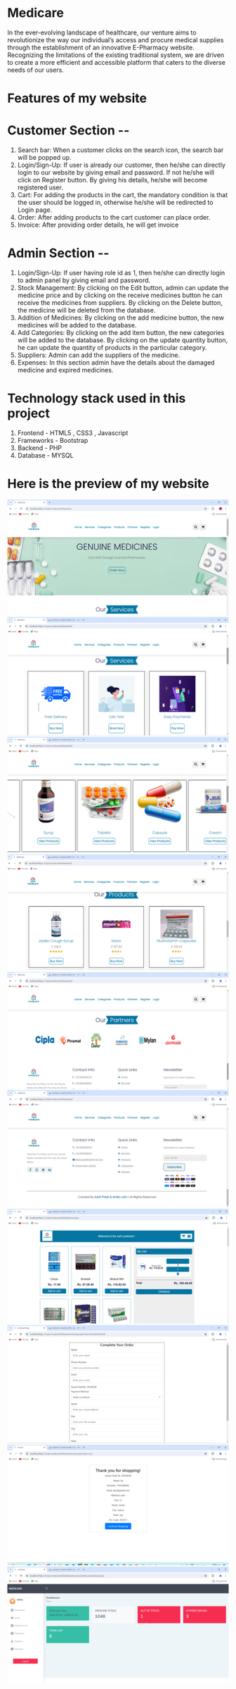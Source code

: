 # Medicare

In the ever-evolving landscape of healthcare, our venture aims to revolutionize the way our individual’s access and procure medical supplies through the establishment of an innovative E-Pharmacy website. Recognizing the limitations of the existing traditional system, we are driven to create a more efficient and accessible platform that caters to the diverse needs of our users.

# Features of my website

# Customer Section --
1.	Search bar: When a customer clicks on the search icon, the search bar will be         popped up.
2.	Login/Sign-Up: If user is already our customer, then he/she can directly login to our website by giving email and password. If not he/she will click on Register button. By giving his details, he/she will become registered user.
3.	Cart: For adding the products in the cart, the mandatory condition is that the user should be logged in, otherwise he/she will be redirected to Login page.
4.	Order: After adding products to the cart customer can place order.
5.	Invoice: After providing order details, he will get invoice

# Admin Section --
1.	Login/Sign-Up: If user having role id as 1, then he/she can directly login to admin panel by giving email and password. 
2.	Stock Management: By clicking on the Edit button, admin can update the medicine price and by clicking on the receive medicines button he can receive the medicines from suppliers. By clicking on the Delete button, the medicine will be deleted from the database.
3.	Addition of Medicines: By clicking on the add medicine button, the new medicines will be added to the database.
4.	Add Categories: By clicking on the add item button, the new categories will be added to the database. By clicking on the update quantity button, he can update the quantity of products in the particular category.
5.	Suppliers: Admin can add the suppliers of the medicine.
6.	Expenses: In this section admin have the details about the damaged medicine and expired medicines.

# Technology stack used in this project

1. Frontend - HTML5 , CSS3 , Javascript
2. Frameworks - Bootstrap
3. Backend - PHP
4. Database - MYSQL

# Here is the preview of my website

![homepage](screenshots/homepage.png)
![services](screenshots/services.png)
![categories](screenshots/categories.png)
![products](screenshots/products.png)
![partners](screenshots/partners.png)
![footer](screenshots/footer.png)
![cart](screenshots/cart.png)
![checkout](screenshots/checkout.png)
![invoice](screenshots/invoice.png)
![admin](screenshots/admin.png)